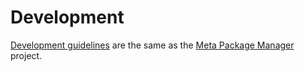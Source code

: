 # Development

[Development guidelines](https://kdeldycke.github.io/meta-package-manager/development.html) are the same as the [Meta Package Manager](https://github.com/kdeldycke/mail-deduplicate) project.